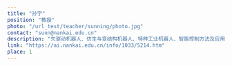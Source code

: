 ```yaml
---
title: "孙宁"
position: "教授"
photo: "/url_test/teacher/sunning/photo.jpg"
contact: "sunn@nankai.edu.cn"
description: "欠驱动机器人、仿生与变结构机器人、特种工业机器人、智能控制方法及应用"
link: "https://ai.nankai.edu.cn/info/1033/5214.htm"
place: 1
---
```


